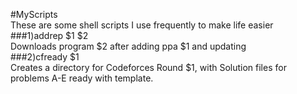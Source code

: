 #MyScripts<br/>
These are some shell scripts I use frequently to make life easier<br/>
###1)addrep $1 $2<br/>
Downloads program $2 after adding ppa $1 and updating<br/>
###2)cfready $1<br/>
Creates a directory for Codeforces Round $1, with Solution files for problems A-E ready with template.<br/>

